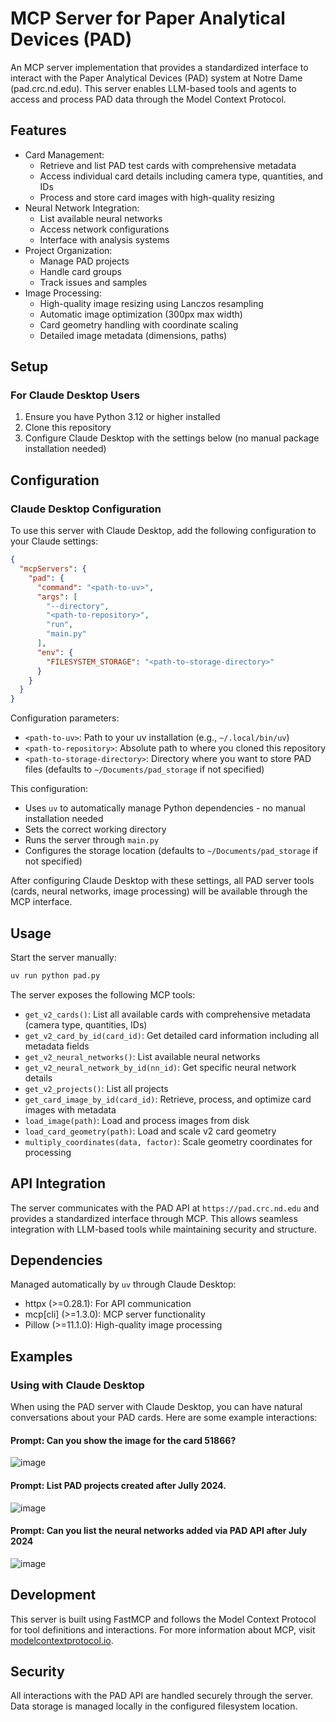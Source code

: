 # MCP Server for Paper Analytical Devices (PAD)

An MCP server implementation that provides a standardized interface to interact with the Paper Analytical Devices (PAD) system at Notre Dame (pad.crc.nd.edu). This server enables LLM-based tools and agents to access and process PAD data through the Model Context Protocol.

## Features

- Card Management:
  - Retrieve and list PAD test cards with comprehensive metadata
  - Access individual card details including camera type, quantities, and IDs
  - Process and store card images with high-quality resizing
- Neural Network Integration:
  - List available neural networks
  - Access network configurations
  - Interface with analysis systems
- Project Organization:
  - Manage PAD projects
  - Handle card groups
  - Track issues and samples
- Image Processing:
  - High-quality image resizing using Lanczos resampling
  - Automatic image optimization (300px max width)
  - Card geometry handling with coordinate scaling
  - Detailed image metadata (dimensions, paths)

## Setup

### For Claude Desktop Users

1. Ensure you have Python 3.12 or higher installed
2. Clone this repository
3. Configure Claude Desktop with the settings below (no manual package installation needed)

## Configuration

### Claude Desktop Configuration

To use this server with Claude Desktop, add the following configuration to your Claude settings:

```json
{
  "mcpServers": {
    "pad": {
      "command": "<path-to-uv>",
      "args": [
        "--directory",
        "<path-to-repository>",
        "run",
        "main.py"
      ],
      "env": {
        "FILESYSTEM_STORAGE": "<path-to-storage-directory>"
      }
    }
  }
}

```

Configuration parameters:
- `<path-to-uv>`: Path to your uv installation (e.g., `~/.local/bin/uv`)
- `<path-to-repository>`: Absolute path to where you cloned this repository
- `<path-to-storage-directory>`: Directory where you want to store PAD files (defaults to `~/Documents/pad_storage` if not specified)

This configuration:
- Uses `uv` to automatically manage Python dependencies - no manual installation needed
- Sets the correct working directory
- Runs the server through `main.py`
- Configures the storage location (defaults to `~/Documents/pad_storage` if not specified)

After configuring Claude Desktop with these settings, all PAD server tools (cards, neural networks, image processing) will be available through the MCP interface.


## Usage

Start the server manually:

```bash
uv run python pad.py
```

The server exposes the following MCP tools:

- `get_v2_cards()`: List all available cards with comprehensive metadata (camera type, quantities, IDs)
- `get_v2_card_by_id(card_id)`: Get detailed card information including all metadata fields
- `get_v2_neural_networks()`: List available neural networks
- `get_v2_neural_network_by_id(nn_id)`: Get specific neural network details
- `get_v2_projects()`: List all projects
- `get_card_image_by_id(card_id)`: Retrieve, process, and optimize card images with metadata
- `load_image(path)`: Load and process images from disk
- `load_card_geometry(path)`: Load and scale v2 card geometry
- `multiply_coordinates(data, factor)`: Scale geometry coordinates for processing

## API Integration

The server communicates with the PAD API at `https://pad.crc.nd.edu` and provides a standardized interface through MCP. This allows seamless integration with LLM-based tools while maintaining security and structure.

## Dependencies

Managed automatically by `uv` through Claude Desktop:

- httpx (>=0.28.1): For API communication
- mcp[cli] (>=1.3.0): MCP server functionality
- Pillow (>=11.1.0): High-quality image processing

## Examples

### Using with Claude Desktop

When using the PAD server with Claude Desktop, you can have natural conversations about your PAD cards. Here are some example interactions:

#### **Prompt: Can you show the image for the card 51866?**

![image](https://github.com/user-attachments/assets/e7092ac4-95da-4de2-ab3a-350f91159997)

#### **Prompt: List PAD projects created after Jully 2024.**
![image](https://github.com/user-attachments/assets/0a582721-c879-42b4-b8cf-31aeec1ebe1a)

#### **Prompt: Can you list the neural networks added via PAD API after July 2024**
![image](https://github.com/user-attachments/assets/10f35f0d-b9e9-49b7-85e5-5ed13730f710)



## Development

This server is built using FastMCP and follows the Model Context Protocol for tool definitions and interactions. For more information about MCP, visit [modelcontextprotocol.io](https://modelcontextprotocol.io).

## Security

All interactions with the PAD API are handled securely through the server. Data storage is managed locally in the configured filesystem location.

